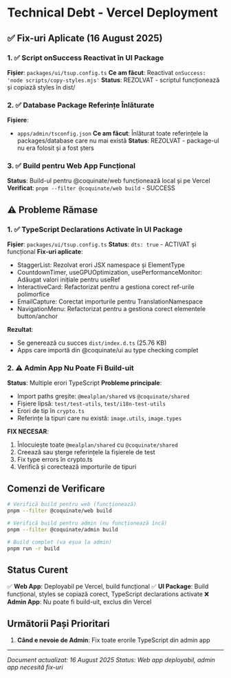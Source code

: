 # Technical Debt - Vercel Deployment

## ✅ Fix-uri Aplicate (16 August 2025)

### 1. ✅ Script onSuccess Reactivat în UI Package

**Fișier**: `packages/ui/tsup.config.ts`
**Ce am făcut**: Reactivat `onSuccess: 'node scripts/copy-styles.mjs'`
**Status**: REZOLVAT - scriptul funcționează și copiază styles în dist/

### 2. ✅ Database Package Referințe Înlăturate

**Fișiere**:

- `apps/admin/tsconfig.json`
  **Ce am făcut**: Înlăturat toate referințele la packages/database care nu mai există
  **Status**: REZOLVAT - package-ul nu era folosit și a fost șters

### 3. ✅ Build pentru Web App Funcțional

**Status**: Build-ul pentru @coquinate/web funcționează local și pe Vercel
**Verificat**: `pnpm --filter @coquinate/web build` - SUCCESS

## ⚠️ Probleme Rămase

### 1. ✅ TypeScript Declarations Activate în UI Package

**Fișier**: `packages/ui/tsup.config.ts`
**Status**: `dts: true` - ACTIVAT și funcțional
**Fix-uri aplicate**:

- StaggerList: Rezolvat erori JSX namespace și ElementType
- CountdownTimer, useGPUOptimization, usePerformanceMonitor: Adăugat valori inițiale pentru useRef
- InteractiveCard: Refactorizat pentru a gestiona corect ref-urile polimorfice
- EmailCapture: Corectat importurile pentru TranslationNamespace
- NavigationMenu: Refactorizat pentru a gestiona corect elementele button/anchor

**Rezultat**:

- Se generează cu succes `dist/index.d.ts` (25.76 KB)
- Apps care importă din @coquinate/ui au type checking complet

### 2. ⚠️ Admin App Nu Poate Fi Build-uit

**Status**: Multiple erori TypeScript
**Probleme principale**:

- Import paths greșite: `@mealplan/shared` vs `@coquinate/shared`
- Fișiere lipsă: `test/test-utils`, `test/i18n-test-utils`
- Erori de tip în `crypto.ts`
- Referințe la tipuri care nu există: `image.utils`, `image.types`

**FIX NECESAR**:

1. Înlocuiește toate `@mealplan/shared` cu `@coquinate/shared`
2. Creează sau șterge referințele la fișierele de test
3. Fix type errors în crypto.ts
4. Verifică și corectează importurile de tipuri

## Comenzi de Verificare

```bash
# Verifică build pentru web (funcționează)
pnpm --filter @coquinate/web build

# Verifică build pentru admin (nu funcționează încă)
pnpm --filter @coquinate/admin build

# Build complet (va eșua la admin)
pnpm run -r build
```

## Status Curent

✅ **Web App**: Deployabil pe Vercel, build funcțional
✅ **UI Package**: Build funcțional, styles se copiază corect, TypeScript declarations activate
❌ **Admin App**: Nu poate fi build-uit, exclus din Vercel

## Următorii Pași Prioritari

1. **Când e nevoie de Admin**: Fix toate erorile TypeScript din admin app

---

_Document actualizat: 16 August 2025_
_Status: Web app deployabil, admin app necesită fix-uri_
